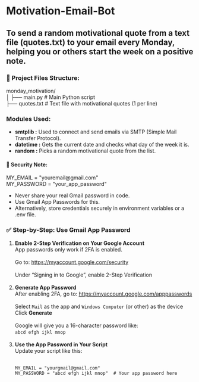 # Motivation-Email-Bot
<h2>To send a random motivational quote from a text file (quotes.txt) to your email every Monday, helping you or others start the week on a positive note.
</h2>
<h3>📁 Project Files Structure:</h3>
<p>
  monday_motivation/<br>
│
├── main.py                 # Main Python script<br>
├── quotes.txt              # Text file with motivational quotes (1 per line)<br>
</p>
<h3>Modules Used:</h3>
<ul>
  <li><b>smtplib :</b>	Used to connect and send emails via SMTP (Simple Mail Transfer Protocol).</li>
  <li><b>datetime :</b>	Gets the current date and checks what day of the week it is.</li>
  <li><b>random :</b>	Picks a random motivational quote from the list.</li>
</ul>
<h4>🔐 Security Note:</h4>
<p>
  MY_EMAIL = "youremail@gmail.com"<br>
  MY_PASSWORD = "your_app_password"<br>
</p>
<ul>
  <li>Never share your real Gmail password in code.</li>
  <li>Use Gmail App Passwords for this.</li>
  <li>Alternatively, store credentials securely in environment variables or a .env file.</li>
</ul>

<h3>✅ Step-by-Step: Use Gmail App Password</h3>
<ol>
  <li>
    <strong>Enable 2-Step Verification on Your Google Account</strong><br>
    App passwords only work if 2FA is enabled.<br><br>
    Go to: 
    <a href="https://myaccount.google.com/security" target="_blank">
      https://myaccount.google.com/security
    </a><br><br>
    Under “Signing in to Google”, enable 2-Step Verification
  </li>
  <br>
  <li>
    <strong>Generate App Password</strong><br>
    After enabling 2FA, go to: 
    <a href="https://myaccount.google.com/apppasswords" target="_blank">
      https://myaccount.google.com/apppasswords
    </a><br><br>
    Select <code>Mail</code> as the app and <code>Windows Computer</code> (or other) as the device<br>
    Click <strong>Generate</strong><br><br>
    Google will give you a 16-character password like:<br>
    <code>abcd efgh ijkl mnop</code>
  </li>
  <br>
  <li>
    <strong>Use the App Password in Your Script</strong><br>
    Update your script like this:<br><br>
    <pre><code>MY_EMAIL = "yourgmail@gmail.com"
MY_PASSWORD = "abcd efgh ijkl mnop"  # Your app password here</code></pre>
  </li>
</ol>
